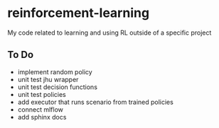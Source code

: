 # reinforcement-learning
My code related to learning and using RL outside of a specific project

## To Do
- implement random policy
- unit test jhu wrapper
- unit test decision functions
- unit test policies
- add executor that runs scenario from trained policies
- connect mlflow
- add sphinx docs